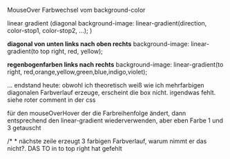 MouseOver Farbwechsel vom background-color 

linear gradient (diagonal
background-image: linear-gradient(direction, color-stop1, color-stop2, ...); )


**diagonal von unten links nach oben rechts**
 background-image: linear-gradient(to top right, red, yellow);
 

 **regenbogenfarben links nach rechts**
   background-image: linear-gradient(to right, red,orange,yellow,green,blue,indigo,violet); 

... endstand heute:
obwohl ich theoretisch weiß wie ich mehrfarbigen diagonalen Farbverlauf erzeuge, erscheint die box nicht. irgendwas fehlt. siehe roter comment in der css

für den mouseOverHover der die Farbreihenfolge ändert, dann entsprechend den linear-gradient wiederverwenden, aber eben Farbe 1 und 3 getauscht


/* * nächste zeile erzeugt 3 farbigen Farbverlauf, warum nimmt er das nicht?. DAS TO in to top right hat gefehlt